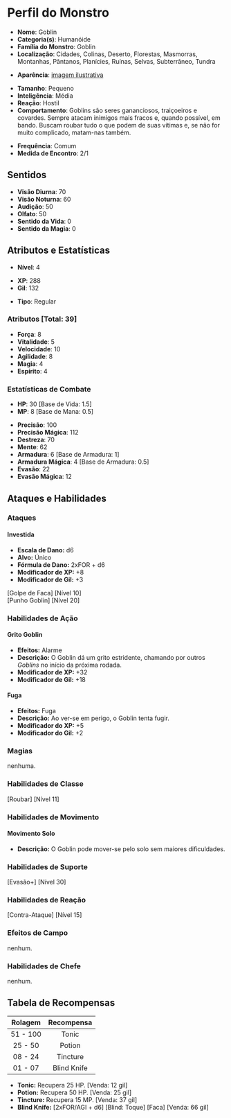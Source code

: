 # Perfil do Monstro

- **Nome**: Goblin
- **Categoria(s)**: Humanóide
- **Família do Monstro**: Goblin 
- **Localização**: Cidades, Colinas, Deserto, Florestas, Masmorras, Montanhas, Pântanos, Planícies, Ruínas, Selvas, Subterrâneo, Tundra

* **Aparência**: [imagem ilustrativa](https://vignette2.wikia.nocookie.net/finalfantasy/images/e/ef/Goblin.jpg/revision/latest?cb=20070810094014)

- **Tamanho**: Pequeno
- **Inteligência**: Média
- **Reação**: Hostil
- **Comportamento**: Goblins são seres gananciosos, traiçoeiros e covardes. Sempre atacam inimigos mais fracos e, quando possível, em bando. Buscam roubar tudo o que podem de suas vítimas e, se não for muito complicado, matam-nas também.

* **Frequência**: Comum
* **Medida de Encontro**: 2/1

## Sentidos

- **Visão Diurna**: 70
- **Visão Noturna**: 60
- **Audição**: 50
- **Olfato**: 50
- **Sentido da Vida**: 0
- **Sentido da Magia**: 0

## Atributos e Estatísticas

* **Nível**: 4

- **XP**: 288
- **Gil**: 132

* **Tipo**: Regular

### Atributos [Total: 39]

- **Força**: 8
- **Vitalidade**: 5
- **Velocidade**: 10
- **Agilidade**: 8
- **Magia**: 4
- **Espírito**: 4

### Estatísticas de Combate

- **HP**: 30 [Base de Vida: 1.5]
- **MP**: 8 [Base de Mana: 0.5]

* **Precisão**: 100
* **Precisão Mágica**: 112
* **Destreza**: 70
* **Mente**: 62
* **Armadura**: 6 [Base de Armadura: 1]
* **Armadura Mágica**: 4 [Base de Armadura: 0.5]
* **Evasão**: 22
* **Evasão Mágica**: 12

## Ataques e Habilidades

### Ataques

#### Investida

- **Escala de Dano:** d6
- **Alvo:** Único
- **Fórmula de Dano:** 2xFOR + d6
- **Modificador de XP:** +8
- **Modificador de Gil:** +3

[Golpe de Faca] [Nível 10]  
[Punho Goblin] [Nível 20]

### Habilidades de Ação

#### Grito Goblin

- **Efeitos:** Alarme
- **Descrição:** O Goblin dá um grito estridente, chamando por outros *Goblins* no início da próxima rodada.
- **Modificador de XP:** +32
- **Modificador de Gil:** +18

#### Fuga

- **Efeitos:** Fuga
- **Descrição:** Ao ver-se em perigo, o Goblin tenta fugir.
- **Modificador do XP:** +5
- **Modificador do Gil:** +2

### Magias

nenhuma.

### Habilidades de Classe

[Roubar] [Nível 11]

### Habilidades de Movimento

#### Movimento Solo

- **Descrição:** O Goblin pode mover-se pelo solo sem maiores dificuldades.

### Habilidades de Suporte

[Evasão+] [Nível 30]

### Habilidades de Reação

[Contra-Ataque] [Nível 15]

### Efeitos de Campo

nenhum.

### Habilidades de Chefe

nenhum.

## Tabela de Recompensas

| Rolagem   | Recompensa      |
|:---------:|:---------------:|
| 51 - 100  | Tonic           |
| 25 - 50   | Potion          |
| 08 - 24   | Tincture        |
| 01 - 07   | Blind Knife     |

- **Tonic:** Recupera 25 HP. [Venda: 12 gil]
- **Potion:** Recupera 50 HP. [Venda: 25 gil]
- **Tincture:** Recupera 15 MP. [Venda: 37 gil]
- **Blind Knife:** [2xFOR/AGI + d6] [Blind: Toque] [Faca] [Venda:  66 gil]